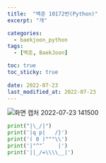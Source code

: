 ```yaml
---
title:  "백준 10172번(Python)"
excerpt: "개"

categories:
  - baekjoon_python
tags:
  - [백준, BaekJoon]

toc: true
toc_sticky: true
 
date: 2022-07-23
last_modified_at: 2022-07-23
---
```


![화면 캡처 2022-07-23 141500](https://user-images.githubusercontent.com/106606698/180591490-1ce6152d-df86-4376-8dff-66da3b245396.png)

```python
print("|\_/|")
print('|q p|   /}')
print('( 0 )"""\\')
print('|"^"`    |')
print('||_/=\\\\__|')
```